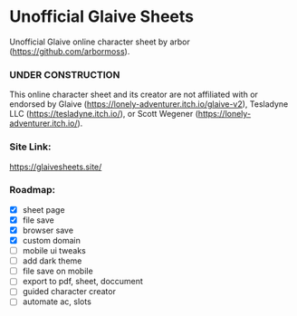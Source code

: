 # Unofficial Glaive Sheets
Unofficial Glaive online character sheet by arbor (https://github.com/arbormoss).

### UNDER CONSTRUCTION
This online character sheet and its creator are not affiliated with or endorsed by Glaive (https://lonely-adventurer.itch.io/glaive-v2),  Tesladyne LLC (https://tesladyne.itch.io/), or Scott Wegener (https://lonely-adventurer.itch.io/).

### Site Link:
https://glaivesheets.site/

### Roadmap:
- [x] sheet page
- [x] file save
- [x] browser save
- [x] custom domain
- [ ] mobile ui tweaks
- [ ] add dark theme
- [ ] file save on mobile
- [ ] export to pdf, sheet, doccument
- [ ] guided character creator
- [ ] automate ac, slots
